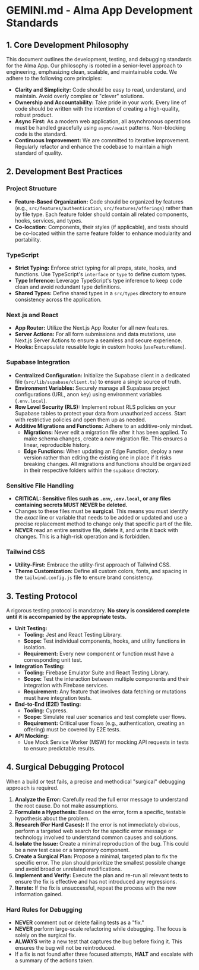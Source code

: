 # GEMINI.md - Alma App Development Standards

## 1. Core Development Philosophy

This document outlines the development, testing, and debugging standards for the Alma App. Our philosophy is rooted in a senior-level approach to engineering, emphasizing clean, scalable, and maintainable code. We adhere to the following core principles:

*   **Clarity and Simplicity:** Code should be easy to read, understand, and maintain. Avoid overly complex or "clever" solutions.
*   **Ownership and Accountability:** Take pride in your work. Every line of code should be written with the intention of creating a high-quality, robust product.
*   **Async First:** As a modern web application, all asynchronous operations must be handled gracefully using `async/await` patterns. Non-blocking code is the standard.
*   **Continuous Improvement:** We are committed to iterative improvement. Regularly refactor and enhance the codebase to maintain a high standard of quality.

## 2. Development Best Practices

### Project Structure
*   **Feature-Based Organization:** Code should be organized by features (e.g., `src/features/authentication`, `src/features/offerings`) rather than by file type. Each feature folder should contain all related components, hooks, services, and types.
*   **Co-location:** Components, their styles (if applicable), and tests should be co-located within the same feature folder to enhance modularity and portability.

### TypeScript
*   **Strict Typing:** Enforce strict typing for all props, state, hooks, and functions. Use TypeScript's `interface` or `type` to define custom types.
*   **Type Inference:** Leverage TypeScript's type inference to keep code clean and avoid redundant type definitions.
*   **Shared Types:** Define shared types in a `src/types` directory to ensure consistency across the application.

### Next.js and React
*   **App Router:** Utilize the Next.js App Router for all new features.
*   **Server Actions:** For all form submissions and data mutations, use Next.js Server Actions to ensure a seamless and secure experience.
*   **Hooks:** Encapsulate reusable logic in custom hooks (`useFeatureName`).

### Supabase Integration
*   **Centralized Configuration:** Initialize the Supabase client in a dedicated file (`src/lib/supabase/client.ts`) to ensure a single source of truth.
*   **Environment Variables:** Securely manage all Supabase project configurations (URL, anon key) using environment variables (`.env.local`).
*   **Row Level Security (RLS):** Implement robust RLS policies on your Supabase tables to protect your data from unauthorized access. Start with restrictive policies and open them up as needed.
*   **Additive Migrations and Functions:** Adhere to an additive-only mindset. 
    *   **Migrations:** Never edit a migration file after it has been applied. To make schema changes, create a *new* migration file. This ensures a linear, reproducible history.
    *   **Edge Functions:** When updating an Edge Function, deploy a new version rather than editing the existing one in place if it risks breaking changes. All migrations and functions should be organized in their respective folders within the `supabase` directory.

### Sensitive File Handling
*   **CRITICAL: Sensitive files such as `.env`, `.env.local`, or any files containing secrets MUST NEVER be deleted.**
*   Changes to these files must be **surgical**. This means you must identify the *exact* line or variable that needs to be added or updated and use a precise replacement method to change only that specific part of the file.
*   **NEVER** read an entire sensitive file, delete it, and write it back with changes. This is a high-risk operation and is forbidden.

### Tailwind CSS
*   **Utility-First:** Embrace the utility-first approach of Tailwind CSS.
*   **Theme Customization:** Define all custom colors, fonts, and spacing in the `tailwind.config.js` file to ensure brand consistency.

## 3. Testing Protocol

A rigorous testing protocol is mandatory. **No story is considered complete until it is accompanied by the appropriate tests.**

*   **Unit Testing:**
    *   **Tooling:** Jest and React Testing Library.
    *   **Scope:** Test individual components, hooks, and utility functions in isolation.
    *   **Requirement:** Every new component or function must have a corresponding unit test.
*   **Integration Testing:**
    *   **Tooling:** Firebase Emulator Suite and React Testing Library.
    *   **Scope:** Test the interaction between multiple components and their integration with Firebase services.
    *   **Requirement:** Any feature that involves data fetching or mutations must have integration tests.
*   **End-to-End (E2E) Testing:**
    *   **Tooling:** Cypress.
    *   **Scope:** Simulate real user scenarios and test complete user flows.
    *   **Requirement:** Critical user flows (e.g., authentication, creating an offering) must be covered by E2E tests.
*   **API Mocking:**
    *   Use Mock Service Worker (MSW) for mocking API requests in tests to ensure predictable results.

## 4. Surgical Debugging Protocol

When a build or test fails, a precise and methodical "surgical" debugging approach is required.

1.  **Analyze the Error:** Carefully read the full error message to understand the root cause. Do not make assumptions.
2.  **Formulate a Hypothesis:** Based on the error, form a specific, testable hypothesis about the problem.
3.  **Research (For Hard Cases):** If the error is not immediately obvious, perform a targeted web search for the specific error message or technology involved to understand common causes and solutions.
4.  **Isolate the Issue:** Create a minimal reproduction of the bug. This could be a new test case or a temporary component.
5.  **Create a Surgical Plan:** Propose a minimal, targeted plan to fix the specific error. The plan should prioritize the smallest possible change and avoid broad or unrelated modifications.
6.  **Implement and Verify:** Execute the plan and re-run all relevant tests to ensure the fix is effective and has not introduced any regressions.
7.  **Iterate:** If the fix is unsuccessful, repeat the process with the new information gained.

### Hard Rules for Debugging
*   **NEVER** comment out or delete failing tests as a "fix."
*   **NEVER** perform large-scale refactoring while debugging. The focus is solely on the surgical fix.
*   **ALWAYS** write a new test that captures the bug before fixing it. This ensures the bug will not be reintroduced.
*   If a fix is not found after three focused attempts, **HALT** and escalate with a summary of the actions taken.